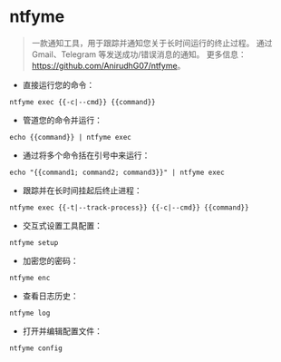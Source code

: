 # ntfyme

> 一款通知工具，用于跟踪并通知您关于长时间运行的终止过程。
> 通过 Gmail、Telegram 等发送成功/错误消息的通知。
> 更多信息：<https://github.com/AnirudhG07/ntfyme>。

- 直接运行您的命令：

`ntfyme exec {{-c|--cmd}} {{command}}`

- 管道您的命令并运行：

`echo {{command}} | ntfyme exec`

- 通过将多个命令括在引号中来运行：

`echo "{{command1; command2; command3}}" | ntfyme exec`

- 跟踪并在长时间挂起后终止进程：

`ntfyme exec {{-t|--track-process}} {{-c|--cmd}} {{command}}`

- 交互式设置工具配置：

`ntfyme setup`

- 加密您的密码：

`ntfyme enc`

- 查看日志历史：

`ntfyme log`

- 打开并编辑配置文件：

`ntfyme config`